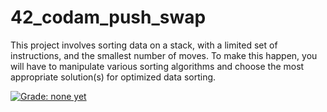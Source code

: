 # 42_codam_push_swap

This project involves sorting data on a stack, with a limited set of instructions, and the smallest number of moves. To make this happen, you will have to manipulate various sorting algorithms and choose the most appropriate solution(s) for optimized data sorting.

[![Grade: none yet](https://badge42.herokuapp.com/api/project/fbes/push_swap)](https://github.com/JaeSeoKim/badge42)
